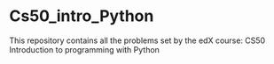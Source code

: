 # Cs50_intro_Python

This repository contains all the problems set by the edX course:
CS50 Introduction to programming with Python
